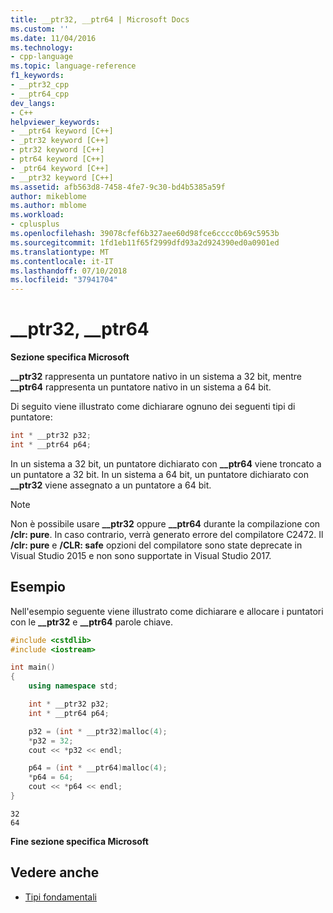 ```yaml
---
title: __ptr32, __ptr64 | Microsoft Docs
ms.custom: ''
ms.date: 11/04/2016
ms.technology:
- cpp-language
ms.topic: language-reference
f1_keywords:
- __ptr32_cpp
- __ptr64_cpp
dev_langs:
- C++
helpviewer_keywords:
- __ptr64 keyword [C++]
- _ptr32 keyword [C++]
- ptr32 keyword [C++]
- ptr64 keyword [C++]
- _ptr64 keyword [C++]
- __ptr32 keyword [C++]
ms.assetid: afb563d8-7458-4fe7-9c30-bd4b5385a59f
author: mikeblome
ms.author: mblome
ms.workload:
- cplusplus
ms.openlocfilehash: 39078cfef6b327aee60d98fce6cccc0b69c5953b
ms.sourcegitcommit: 1fd1eb11f65f2999dfd93a2d924390ed0a0901ed
ms.translationtype: MT
ms.contentlocale: it-IT
ms.lasthandoff: 07/10/2018
ms.locfileid: "37941704"
---
```

# <a name="ptr32-ptr64"></a>__ptr32, __ptr64

**Sezione specifica Microsoft**

**__ptr32** rappresenta un puntatore nativo in un sistema a 32 bit, mentre **__ptr64** rappresenta un puntatore nativo in un sistema a 64 bit.

Di seguito viene illustrato come dichiarare ognuno dei seguenti tipi di puntatore:

```cpp
int * __ptr32 p32;
int * __ptr64 p64;
```

 In un sistema a 32 bit, un puntatore dichiarato con **__ptr64** viene troncato a un puntatore a 32 bit. In un sistema a 64 bit, un puntatore dichiarato con **__ptr32** viene assegnato a un puntatore a 64 bit.

> [!NOTE]
> Non è possibile usare **__ptr32** oppure **__ptr64** durante la compilazione con **/clr: pure**. In caso contrario, verrà generato errore del compilatore C2472. Il **/clr: pure** e **/CLR: safe** opzioni del compilatore sono state deprecate in Visual Studio 2015 e non sono supportate in Visual Studio 2017.

## <a name="example"></a>Esempio

Nell'esempio seguente viene illustrato come dichiarare e allocare i puntatori con le **__ptr32** e **__ptr64** parole chiave.

```cpp
#include <cstdlib>
#include <iostream>

int main()
{
    using namespace std;

    int * __ptr32 p32;
    int * __ptr64 p64;

    p32 = (int * __ptr32)malloc(4);
    *p32 = 32;
    cout << *p32 << endl;

    p64 = (int * __ptr64)malloc(4);
    *p64 = 64;
    cout << *p64 << endl;
}
```

```Output
32
64
```

**Fine sezione specifica Microsoft**

## <a name="see-also"></a>Vedere anche

- [Tipi fondamentali](../cpp/fundamental-types-cpp.md)